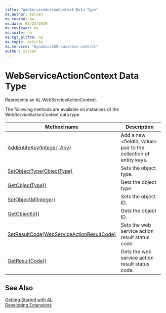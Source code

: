 ```yaml
---
title: "WebServiceActionContext Data Type"
ms.author: solsen
ms.custom: na
ms.date: 02/22/2019
ms.reviewer: na
ms.suite: na
ms.tgt_pltfrm: na
ms.topic: article
ms.service: "dynamics365-business-central"
author: solsen
---
```

[//]: # (START>DO_NOT_EDIT)
[//]: # (IMPORTANT:Do not edit any of the content between here and the END>DO_NOT_EDIT.)
[//]: # (Any modifications should be made in the .xml files in the ModernDev repo.)
# WebServiceActionContext Data Type
Represents an AL WebServiceActionContext.



The following methods are available on instances of the WebServiceActionContext data type.

|Method name|Description|
|-----------|-----------|
|[AddEntityKey(Integer, Any)](webserviceactioncontext-addentitykey-method.md)|Add a new <fieldId, value> pair to the collection of entity keys.|
|[SetObjectType(ObjectType)](webserviceactioncontext-setobjecttype-method.md)|Sets the object type.|
|[GetObjectType()](webserviceactioncontext-getobjecttype-method.md)|Gets the object type.|
|[SetObjectId(Integer)](webserviceactioncontext-setobjectid-method.md)|Sets the object ID.|
|[GetObjectId()](webserviceactioncontext-getobjectid-method.md)|Gets the object ID.|
|[SetResultCode(WebServiceActionResultCode)](webserviceactioncontext-setresultcode-method.md)|Sets the web service action result status code.|
|[GetResultCode()](webserviceactioncontext-getresultcode-method.md)|Gets the web service action result status code.|

[//]: # (IMPORTANT: END>DO_NOT_EDIT)
## See Also  
[Getting Started with AL](../../devenv-get-started.md)  
[Developing Extensions](../../devenv-dev-overview.md)  
